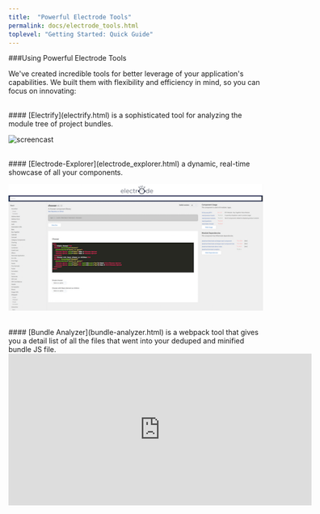 ```yaml
---
title:  "Powerful Electrode Tools"
permalink: docs/electrode_tools.html
toplevel: "Getting Started: Quick Guide"
---
```


###Using Powerful Electrode Tools

We've created incredible tools for better leverage of your application's capabilities. We built them with flexibility and efficiency in mind, so you can focus on innovating:

<br>
#### [Electrify](electrify.html) is a sophisticated tool for analyzing the module tree of project bundles.

![screencast](https://cloud.githubusercontent.com/assets/360041/18318796/ea0ddae4-74d7-11e6-89cb-08e02e4b1683.gif)

<br>
#### [Electrode-Explorer](electrode_explorer.html) a dynamic, real-time showcase of all your components.

![electrode-explorer](/img/electrode-explorer.png)

<br>
#### [Bundle Analyzer](bundle-analyzer.html) is a webpack tool that gives you a detail list of all the files that went into your deduped and minified bundle JS file.

<iframe width="600" height="300" src="https://docs.google.com/spreadsheets/d/1IomT2fYCKEwVY0CO-0jImc7CBj_uAmgy70Egsm4CnVE/edit?usp=sharing&rm=minimal" frameborder="0" allowfullscreen></iframe>

